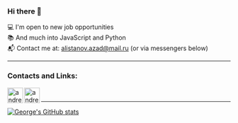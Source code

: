 ### Hi there 👋

💻   I'm open to new job opportunities<br>
📚   And much into JavaScript and Python<br>
📬   Contact me at: alistanov.azad@mail.ru (or via messengers below)

---

### Contacts and Links:

[<img align="left" alt="andreevgeorge | Telegram" width="35px" src="https://img.icons8.com/fluency/48/000000/telegram-app.png" />][telegram]
[<img align="left" alt="andreevgeorge | WhatsApp" width="35px" src="https://img.icons8.com/color/48/000000/whatsapp.png" />][whatsapp]

<br>

---
[![George's GitHub stats](https://github-readme-stats.vercel.app/api?username=AzadAlistanov&heme=dark)](https://github.com/AzadAlistanov/)

[telegram]: https://t.me/alistanov
[whatsapp]: https://wa.me/79640164840
